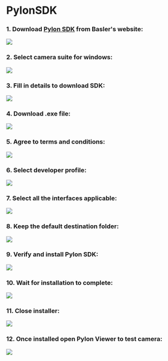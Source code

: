 # PylonSDK

### 1. Download [Pylon SDK](https://www.baslerweb.com/en-us/software/pylon/sdk/) from Basler's website:
![](../assets/pylon_sdk_download.png)

### 2. Select camera suite for windows:
![](../assets/pylon_version.png)

### 3. Fill in details to download SDK:
![](../assets/pylon_login.png)

### 4. Download .exe file:
![](../assets/pylon_final_download.png)

### 5. Agree to terms and conditions:
![](../assets/pylon_installer.png)

### 6. Select developer profile:
![](../assets/pylon_user_profile.png)

### 7. Select all the interfaces applicable:
![](../assets/pylon_camera_type.png)

### 8. Keep the default destination folder:
![](../assets/pylon_installation_location.png)

### 9. Verify and install Pylon SDK:
![](../assets/pylon_installation_verification.png)

### 10. Wait for installation to complete:
![](../assets/pylon_installation_undergo.png)

### 11. Close installer:
![](../assets/pylon_installation_complete.png)

### 12. Once installed open Pylon Viewer to test camera:
![](../assets/pylon_viewer.png)

